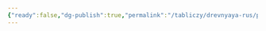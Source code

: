 ```yaml
---
{"ready":false,"dg-publish":true,"permalink":"/tabliczy/drevnyaya-rus/preobrazhenskij-hram/","dgPassFrontmatter":true}
---
```



